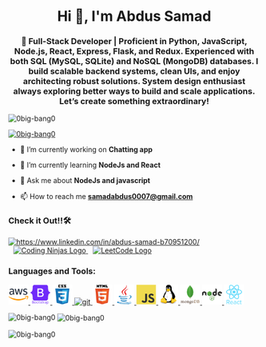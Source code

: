 <h1 align="center">Hi 👋, I'm Abdus Samad</h1>
<h3 align="center">🚀 Full-Stack Developer | Proficient in Python, JavaScript, Node.js, React, Express, Flask, and Redux. Experienced with both SQL (MySQL, SQLite) and NoSQL (MongoDB) databases. I build scalable backend systems, clean UIs, and enjoy architecting robust solutions. System design enthusiast always exploring better ways to build and scale applications. Let’s create something extraordinary!</h3>

<p align="left"> <img src="https://komarev.com/ghpvc/?username=0big-bang0&label=Profile%20views&color=0e75b6&style=flat" alt="0big-bang0" /> </p>

<p align="left"> <a href="https://github.com/ryo-ma/github-profile-trophy"><img src="https://github-profile-trophy.vercel.app/?username=0big-bang0" alt="0big-bang0" /></a> </p>

- 🔭 I’m currently working on **Chatting app**

- 🌱 I’m currently learning **NodeJs and React**

- 💬 Ask me about **NodeJs and javascript**

- 📫 How to reach me **samadabdus0007@gmail.com**

<h3 align="left">Check it Out!!🛠️</h3>
<p align="left">
    <a href="https://www.linkedin.com/in/abdus-samad-b70951200/" target="_blank" rel="noopener noreferrer"><img align="center" src="https://raw.githubusercontent.com/rahuldkjain/github-profile-readme-generator/master/src/images/icons/Social/linked-in-alt.svg" alt="https://www.linkedin.com/in/abdus-samad-b70951200/" height="30" width="40" /></a>
   <a href="https://www.codingninjas.com/studio/profile/BIG_BANG" target="_blank" rel="noopener noreferrer">
    <img src="https://www.codingninjas.com/assets-landing/images/CNLOGO.svg" alt="Coding Ninjas Logo" height="40" width="60"style="margin-left: 10px;" />
   <a href="https://leetcode.com/u/samad_abdus/" target="_blank" rel="noopener noreferrer">
  <img src="https://upload.wikimedia.org/wikipedia/commons/1/19/LeetCode_logo_black.png" alt="LeetCode Logo" height="40" width="40" style="margin-left: 10px;" />
</a>

</a>

</p>


<h3 align="left">Languages and Tools:</h3>
<p align="left"> <a href="https://aws.amazon.com" target="_blank" rel="noreferrer"> <img src="https://raw.githubusercontent.com/devicons/devicon/master/icons/amazonwebservices/amazonwebservices-original-wordmark.svg" alt="aws" width="40" height="40"/> </a> <a href="https://getbootstrap.com" target="_blank" rel="noreferrer"> <img src="https://raw.githubusercontent.com/devicons/devicon/master/icons/bootstrap/bootstrap-plain-wordmark.svg" alt="bootstrap" width="40" height="40"/> </a> <a href="https://www.w3schools.com/css/" target="_blank" rel="noreferrer"> <img src="https://raw.githubusercontent.com/devicons/devicon/master/icons/css3/css3-original-wordmark.svg" alt="css3" width="40" height="40"/> </a> <a href="https://git-scm.com/" target="_blank" rel="noreferrer"> <img src="https://www.vectorlogo.zone/logos/git-scm/git-scm-icon.svg" alt="git" width="40" height="40"/> </a> <a href="https://www.w3.org/html/" target="_blank" rel="noreferrer"> <img src="https://raw.githubusercontent.com/devicons/devicon/master/icons/html5/html5-original-wordmark.svg" alt="html5" width="40" height="40"/> </a> <a href="https://www.java.com" target="_blank" rel="noreferrer"> <img src="https://raw.githubusercontent.com/devicons/devicon/master/icons/java/java-original.svg" alt="java" width="40" height="40"/> </a> <a href="https://developer.mozilla.org/en-US/docs/Web/JavaScript" target="_blank" rel="noreferrer"> <img src="https://raw.githubusercontent.com/devicons/devicon/master/icons/javascript/javascript-original.svg" alt="javascript" width="40" height="40"/> </a> <a href="https://www.linux.org/" target="_blank" rel="noreferrer"> <img src="https://raw.githubusercontent.com/devicons/devicon/master/icons/linux/linux-original.svg" alt="linux" width="40" height="40"/> </a> <a href="https://www.mongodb.com/" target="_blank" rel="noreferrer"> <img src="https://raw.githubusercontent.com/devicons/devicon/master/icons/mongodb/mongodb-original-wordmark.svg" alt="mongodb" width="40" height="40"/> </a> <a href="https://nodejs.org" target="_blank" rel="noreferrer"> <img src="https://raw.githubusercontent.com/devicons/devicon/master/icons/nodejs/nodejs-original-wordmark.svg" alt="nodejs" width="40" height="40"/> </a> <a href="https://reactjs.org/" target="_blank" rel="noreferrer"> <img src="https://raw.githubusercontent.com/devicons/devicon/master/icons/react/react-original-wordmark.svg" alt="react" width="40" height="40"/> </a> </p>

<p><img align="left" src="https://github-readme-stats.vercel.app/api/top-langs?username=0big-bang0&show_icons=true&locale=en&layout=compact" alt="0big-bang0" /></p>

<p>&nbsp;<img align="center" src="https://github-readme-stats.vercel.app/api?username=0big-bang0&show_icons=true&locale=en" alt="0big-bang0" /></p>

<p><img align="center" src="https://github-readme-streak-stats.herokuapp.com/?user=0big-bang0&" alt="0big-bang0" /></p>
